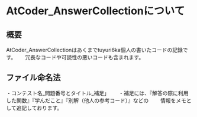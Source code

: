 AtCoder_AnswerCollectionについて
====
## 概要  
AtCoder_AnswerCollectionはあくまでtuyuri6ka個人の書いたコードの記録です。　　
冗長なコードや可読性の悪いコードも含まれます。

## ファイル命名法
・コンテスト名_問題番号とタイトル_補足」　　
・補足には、『解答の際に利用した関数』『学んだこと』『別解（他人の参考コード）』などの　　
情報をメモとして追記しております。
